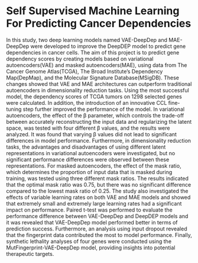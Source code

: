 # Self Supervised Machine Learning For Predicting Cancer Dependencies

In this study, two deep learning models named VAE-DeepDep and MAE-DeepDep were developed to improve the DeepDEP model to predict gene dependencies in cancer cells. The aim of this project is to predict gene dependency scores by creating models based on variational autoencoders(VAE) and masked autoencoders(MAE), using data from The Cancer Genome Atlas(TCGA), The Broad Institute’s Dependency Map(DepMap), and the Molecular Signature Database(MSigDB). These changes showed that VAE and MAE architectures can outperform traditional autoencoders in dimensionality reduction tasks. Using the most successful model, the dependency scores of TCGA tumors on 1298 selected genes were calculated. In addition, the introduction of an innovative CCL fine-tuning step further improved the performance of the model. In variational autoencoders, the effect of the β parameter, which controls the trade-off between accurately reconstructing the input data and regularizing the latent space, was tested with four different β values, and the results were analyzed. It was found that varying β values did not lead to significant differences in model performance. Furthermore, in dimensionality reduction tasks, the advantages and disadvantages of using different latent representations in variational autoencoders were investigated, but no significant performance differences were observed between these representations. For masked autoencoders, the effect of the mask ratio, which determines the proportion of input data that is masked during training, was tested using three different mask ratios. The results indicated that the optimal mask ratio was 0.75, but there was no significant difference compared to the lowest mask ratio of 0.25. The study also investigated the effects of variable learning rates on both VAE and MAE models and showed that extremely small and extremely large learning rates had a significant impact on performance. Paired t-test was performed to evaluate the performance difference between VAE-DeepDep and DeepDEP models and it was revealed that VAE-DeepDep model performed better in terms of prediction success. Furthermore, an analysis using input dropout revealed that the fingerprint data contributed the most to model performance. Finally, synthetic lethality analyses of four genes were conducted using the MutFingerprint-VAE-DeepDep model, providing insights into potential therapeutic targets.

